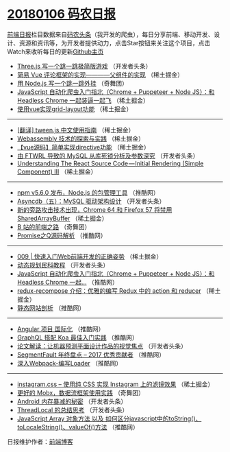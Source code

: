 # [20180106 码农日报](http://hao.caibaojian.com/date/2018/01/06)

[前端日报](http://caibaojian.com/c/news)栏目数据来自[码农头条](http://hao.caibaojian.com/)（我开发的爬虫），每日分享前端、移动开发、设计、资源和资讯等，为开发者提供动力，点击Star按钮来关注这个项目，点击Watch来收听每日的更新[Github主页](https://github.com/kujian/frontendDaily)
* [Three.js 写一个跳一跳极简版游戏](http://hao.caibaojian.com/61853.html) （开发者头条）
* [简易 Vue 评论框架的实现————父组件的实现](http://hao.caibaojian.com/61951.html) （稀土掘金）
* [用 Node.js 写一个跳一跳外挂](http://hao.caibaojian.com/61893.html) （奇舞团）
* [JavaScript 自动化爬虫入门指北（Chrome + Puppeteer + Node JS）：和 Headless Chrome 一起装逼一起飞](http://hao.caibaojian.com/61948.html) （稀土掘金）
* [使用vue实现grid-layout功能](http://hao.caibaojian.com/61950.html) （稀土掘金）

***
* [[翻译] tween.js 中文使用指南](http://hao.caibaojian.com/61949.html) （稀土掘金）
* [Webassembly 技术的探索与实践](http://hao.caibaojian.com/61939.html) （稀土掘金）
* [【vue源码】简单实现directive功能](http://hao.caibaojian.com/61952.html) （稀土掘金）
* [由 FTWRL 导致的 MySQL 从库死锁分析及参数深究](http://hao.caibaojian.com/61871.html) （开发者头条）
* [Understanding The React Source Code — Initial Rendering (Simple Component) III](http://hao.caibaojian.com/61938.html) （稀土掘金）

***
* [npm v5.6.0 发布，Node.js 的包管理工具](http://hao.caibaojian.com/61917.html) （推酷网）
* [Asyncdb（五）：MySQL 驱动架构设计](http://hao.caibaojian.com/61859.html) （开发者头条）
* [新的旁路攻击技术出现，Chrome 64 和 Firefox 57 将禁用 SharedArrayBuffer](http://hao.caibaojian.com/61944.html) （稀土掘金）
* [B 站的前端之路](http://hao.caibaojian.com/61897.html) （奇舞团）
* [Promise之Q源码解析](http://hao.caibaojian.com/61922.html) （推酷网）

***
* [009 | 快速入门Web前端开发的正确姿势](http://hao.caibaojian.com/61945.html) （稀土掘金）
* [动态规划民科教程](http://hao.caibaojian.com/61861.html) （开发者头条）
* [JavaScript 自动化爬虫入门指北（Chrome + Puppeteer + Node JS）：和 Headless Chrome 一起&#8230;](http://hao.caibaojian.com/61924.html) （推酷网）
* [redux-recompose 介绍：优雅的编写 Redux 中的 action 和 reducer](http://hao.caibaojian.com/61947.html) （稀土掘金）
* [静态网站剖析](http://hao.caibaojian.com/61914.html) （推酷网）

***
* [Angular 项目 国际化](http://hao.caibaojian.com/61915.html) （推酷网）
* [GraphQL 搭配 Koa 最佳入门实践](http://hao.caibaojian.com/61916.html) （推酷网）
* [论文解读：让机器预测平面设计作品的视觉焦点](http://hao.caibaojian.com/61876.html) （开发者头条）
* [SegmentFault 年终盘点 &#8211; 2017 优秀贡献者](http://hao.caibaojian.com/61918.html) （推酷网）
* [深入Webpack-编写Loader](http://hao.caibaojian.com/61919.html) （推酷网）

***
* [instagram.css &#8211; 使用纯 CSS 实现 Instagram 上的滤镜效果](http://hao.caibaojian.com/61943.html) （稀土掘金）
* [更好的 Mobx，数据流框架使用实践](http://hao.caibaojian.com/61896.html) （奇舞团）
* [Android 内存暴减的秘密](http://hao.caibaojian.com/61870.html) （开发者头条）
* [ThreadLocal 的总结思考](http://hao.caibaojian.com/61860.html) （开发者头条）
* [JavaScript Array 对象方法 以及 如何区分javascript中的toString()、toLocaleString()、valueOf()方法](http://hao.caibaojian.com/61912.html) （推酷网）

日报维护作者：[前端博客](http://caibaojian.com/) 